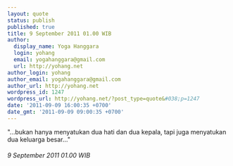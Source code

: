 ```yaml
---
layout: quote
status: publish
published: true
title: 9 September 2011 01.00 WIB
author:
  display_name: Yoga Hanggara
  login: yohang
  email: yogahanggara@gmail.com
  url: http://yohang.net
author_login: yohang
author_email: yogahanggara@gmail.com
author_url: http://yohang.net
wordpress_id: 1247
wordpress_url: http://yohang.net/?post_type=quote&#038;p=1247
date: '2011-09-09 16:00:35 +0700'
date_gmt: '2011-09-09 09:00:35 +0700'
---
```

"...bukan hanya menyatukan dua hati dan dua kepala, tapi juga menyatukan dua keluarga besar..."

###### 9 September 2011 01.00 WIB
